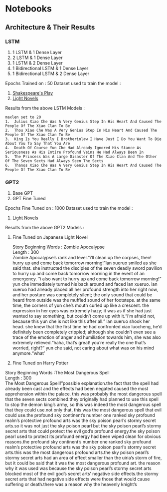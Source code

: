 # Notebooks

## Architecture & Their Results

### LSTM
1. 1 LSTM & 1 Dense Layer
2. 2 LSTM & 1 Dense Layer
3. 1 LSTM & 2 Dense Layer
4. 1 Bidirectional LSTM & 1 Dense Layer
5. 1 Bidirectional LSTM & 2 Dense Layer

Epochs Trained on : 50
Dataset used to train the model : 
1. [Shakespeare's Play](https://www.kaggle.com/kingburrito666/shakespeare-plays)
2. [Light Novels](https://www.kaggle.com/utsavk02/4-light-novel-for-text-generation)

Results from the above LSTM Models :
```
maxlen set to 20
1.  Julius Xiao Che Was A Very Genius Step In His Heart And Caused The People Of The Xiao Clan To Be
2.  Thou Xiao Che Was A Very Genius Step In His Heart And Caused The People Of The Xiao Clan To Be
3.  King Is You Really I Brotherinlaw I Have Just I Do You Want To Die About You To Say That You Are
4.  Death Of Course Yun Che Had Already Ignored His Stance As Seriousness As His Entire Profound Veins He Had Always Been In
5.  The Princess Was A Large Disaster Of The Xiao Clan And The Other Of The Seven Sects Had Always Seen The Sects
6.  Thanos Xiao Che Was A Very Genius Step In His Heart And Caused The People Of The Xiao Clan To Be
```

### GPT2
1. Base GPT
2. GPT Fine Tuned

Epochs Fine Tuned on : 1000
Dataset used to train the model : 
1. [Light Novels](https://www.kaggle.com/utsavk02/4-light-novel-for-text-generation)

Results from the above GPT2 Models :
  1. Fine Tuned on Japanese Light Novel 
    <p>
    Story Beginning Words : Zombie Apocalypse<br/>
    Length : 300<br/>
    Zombie Apocalypse’s rank and level.“i’ll clean up the corpses, then! hurry up and come back tomorrow morning!”lan xueruo smiled as she said that. she instructed the disciples of the seven deadly sword pavilion to hurry up and come back tomorrow morning in the event of an emergency. “i also want to hurry up and come back tomorrow morning!” yun che immediately turned his back around and faced lan xueruo. lan xueruo had already placed all her profound strength into her right now, and her posture was completely silent; the only sound that could be heard from outside was the muffled sound of her footsteps. at the same time, the corners of yun che’s mouth curled up like a crescent. the expression in her eyes was extremely hazy; it was as if she had just wanted to say something, but couldn’t come up with it.“i’m afraid not, because this yun che is not like this after all.” lan xueruo shook her head. she knew that the first time he had confronted xiao luocheng, he’d definitely been completely crippled; although she couldn’t even see a trace of the emotion of anger and humiliation towards him, she was also extremely relieved.“haha, that’s great! you’re really the one that’s worried, right?” yun che said, not caring about what was on his mind anymore.“what’
    </p>
  2. Fine Tuned on Harry Potter
  <p>
    Story Beginning Words :The Most Dangerous Spell<br/>
    Length : 300<br/>
    The Most Dangerous Spell!”possible explanation.the fact that the spell had already been cast and the effects had been negated caused the most apprehension within the palace. this was probably the most dangerous spell that the seven sects combined.they originally had planned to use this spell to stop the demon king’s army, so this was indeed the most dangerous spell that they could use.not only that, this was the most dangerous spell that evil could use.the profound sky continent’s number one ranked sky profound realm’s protective profound arts was the sky poison pearl’s stormy secret arts.so it was not just the sky poison pearl but the sky poison pearl’s stormy secret arts that could protect the evil god’s profound energy.the sky poison pearl used to protect its profound energy had been wiped clean for obvious reasons.the profound sky continent’s number one ranked sky profound realm’s protective profound arts was the sky poison pearl’s stormy secret arts.this was the most dangerous profound arts.the sky poison pearl’s stormy secret arts had an area of effect smaller than the uiria’s storm of fire, but it could be said that it was the most dangerous profound art. the reason why it was used was because the sky poison pearl’s stormy secret arts blocked most of the evil god’s secret arts’ negative side effects.the stormy secret arts that had negative side effects were those that would cause suffering or death.there was a reason why the heavenly knight’s
    </p>





